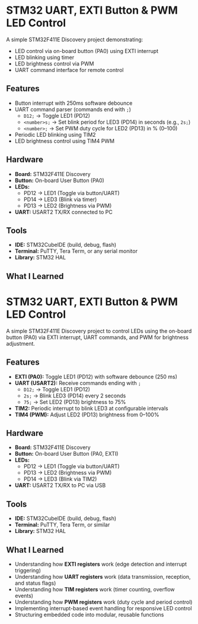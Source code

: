 # STM32 UART, EXTI Button & PWM LED Control
A simple STM32F411E Discovery project demonstrating:
- LED control via on-board button (PA0) using EXTI interrupt
- LED blinking using timer
- LED brightness control via PWM
- UART command interface for remote control

## Features
- Button interrupt with 250ms software debounce
- UART command parser (commands end with `;`)
  - `D12;` → Toggle LED1 (PD12)
  - `<number>s;` → Set blink period for LED3 (PD14) in seconds (e.g., `2s;`)
  - `<number>;` → Set PWM duty cycle for LED2 (PD13) in % (0–100)
- Periodic LED blinking using TIM2
- LED brightness control using TIM4 PWM

## Hardware
- **Board:** STM32F411E Discovery
- **Button:** On-board User Button (PA0)
- **LEDs:**
  - PD12 → LED1 (Toggle via button/UART)
  - PD14 → LED3 (Blink via timer)
  - PD13 → LED2 (Brightness via PWM)
- **UART:** USART2 TX/RX connected to PC

## Tools
- **IDE:** STM32CubeIDE (build, debug, flash)
- **Terminal:** PuTTY, Tera Term, or any serial monitor
- **Library:** STM32 HAL

## What I Learned
# STM32 UART, EXTI Button & PWM LED Control
A simple STM32F411E Discovery project to control LEDs using the on-board button (PA0) via EXTI interrupt, UART commands, and PWM for brightness adjustment.

## Features
- **EXTI (PA0):** Toggle LED1 (PD12) with software debounce (250 ms)
- **UART (USART2):** Receive commands ending with `;`
  - `D12;` → Toggle LED1 (PD12)
  - `2s;` → Blink LED3 (PD14) every 2 seconds
  - `75;` → Set LED2 (PD13) brightness to 75%
- **TIM2:** Periodic interrupt to blink LED3 at configurable intervals
- **TIM4 (PWM):** Adjust LED2 (PD13) brightness from 0–100%

## Hardware
- **Board:** STM32F411E Discovery
- **Button:** On-board User Button (PA0, EXTI)
- **LEDs:**
  - PD12 → LED1 (Toggle via button/UART)
  - PD13 → LED2 (Brightness via PWM)
  - PD14 → LED3 (Blink via TIM2)
- **UART:** USART2 TX/RX to PC via USB

## Tools
- **IDE:** STM32CubeIDE (build, debug, flash)
- **Terminal:** PuTTY, Tera Term, or similar
- **Library:** STM32 HAL

## What I Learned
- Understanding how **EXTI registers** work (edge detection and interrupt triggering)
- Understanding how **UART registers** work (data transmission, reception, and status flags)
- Understanding how **TIM registers** work (timer counting, overflow events)
- Understanding how **PWM registers** work (duty cycle and period control)
- Implementing interrupt-based event handling for responsive LED control
- Structuring embedded code into modular, reusable functions

